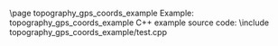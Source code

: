\page topography_gps_coords_example Example: topography_gps_coords_example
C++ example source code:
\include topography_gps_coords_example/test.cpp
